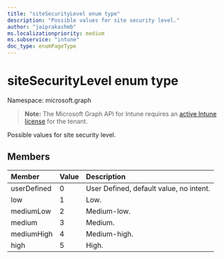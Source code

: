 ```yaml
---
title: "siteSecurityLevel enum type"
description: "Possible values for site security level."
author: "jaiprakashmb"
ms.localizationpriority: medium
ms.subservice: "intune"
doc_type: enumPageType
---
```


# siteSecurityLevel enum type

Namespace: microsoft.graph

> **Note:** The Microsoft Graph API for Intune requires an [active Intune license](https://go.microsoft.com/fwlink/?linkid=839381) for the tenant.

Possible values for site security level.

## Members
|Member|Value|Description|
|:---|:---|:---|
|userDefined|0|User Defined, default value, no intent.|
|low|1|Low.|
|mediumLow|2|Medium-low.|
|medium|3|Medium.|
|mediumHigh|4|Medium-high.|
|high|5|High.|
